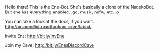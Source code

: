 Hello there!
This is the Ene-Bot. She's basically a clone of the NadekoBot.  
But she has everything enabled. .gc, music, nsfw, etc. :o  

You can take a look at the docs, if you want.
http://enecmdlist.readthedocs.io/en/latest/

Invite Ene: http://bit.ly/InvEne

Join my Cave: http://bit.ly/EnesDiscordCave